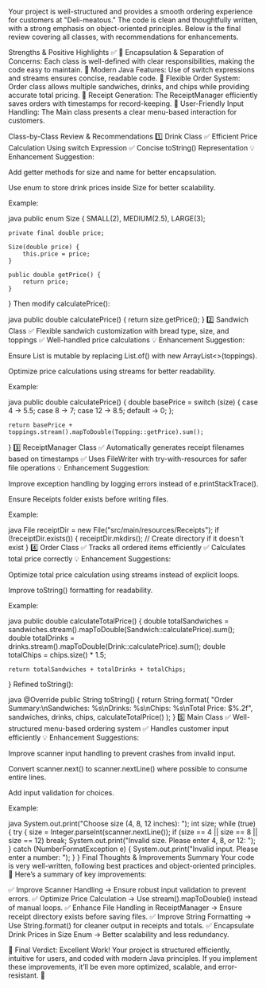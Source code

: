 Your project is well-structured and provides a smooth ordering experience for customers at "Deli-meatous." The code is clean and thoughtfully written, with a strong emphasis on object-oriented principles. Below is the final review covering all classes, with recommendations for enhancements.

Strengths & Positive Highlights ✅
🔹 Encapsulation & Separation of Concerns: Each class is well-defined with clear responsibilities, making the code easy to maintain. 🔹 Modern Java Features: Use of switch expressions and streams ensures concise, readable code. 🔹 Flexible Order System: Order class allows multiple sandwiches, drinks, and chips while providing accurate total pricing. 🔹 Receipt Generation: The ReceiptManager efficiently saves orders with timestamps for record-keeping. 🔹 User-Friendly Input Handling: The Main class presents a clear menu-based interaction for customers.

Class-by-Class Review & Recommendations
1️⃣ Drink Class
✅ Efficient Price Calculation Using switch Expression ✅ Concise toString() Representation 💡 Enhancement Suggestion:

Add getter methods for size and name for better encapsulation.

Use enum to store drink prices inside Size for better scalability.

Example:

java
public enum Size {
SMALL(2), MEDIUM(2.5), LARGE(3);

    private final double price;

    Size(double price) {
        this.price = price;
    }

    public double getPrice() {
        return price;
    }
}
Then modify calculatePrice():

java
public double calculatePrice() {
return size.getPrice();
}
2️⃣ Sandwich Class
✅ Flexible sandwich customization with bread type, size, and toppings ✅ Well-handled price calculations 💡 Enhancement Suggestion:

Ensure List<Topping> is mutable by replacing List.of() with new ArrayList<>(toppings).

Optimize price calculations using streams for better readability.

Example:

java
public double calculatePrice() {
double basePrice = switch (size) {
case 4 -> 5.5;
case 8 -> 7;
case 12 -> 8.5;
default -> 0;
};

    return basePrice + toppings.stream().mapToDouble(Topping::getPrice).sum();
}
3️⃣ ReceiptManager Class
✅ Automatically generates receipt filenames based on timestamps ✅ Uses FileWriter with try-with-resources for safer file operations 💡 Enhancement Suggestion:

Improve exception handling by logging errors instead of e.printStackTrace().

Ensure Receipts folder exists before writing files.

Example:

java
File receiptDir = new File("src/main/resources/Receipts");
if (!receiptDir.exists()) {
receiptDir.mkdirs();  // Create directory if it doesn't exist
}
4️⃣ Order Class
✅ Tracks all ordered items efficiently ✅ Calculates total price correctly 💡 Enhancement Suggestions:

Optimize total price calculation using streams instead of explicit loops.

Improve toString() formatting for readability.

Example:

java
public double calculateTotalPrice() {
double totalSandwiches = sandwiches.stream().mapToDouble(Sandwich::calculatePrice).sum();
double totalDrinks = drinks.stream().mapToDouble(Drink::calculatePrice).sum();
double totalChips = chips.size() * 1.5;

    return totalSandwiches + totalDrinks + totalChips;
}
Refined toString():

java
@Override
public String toString() {
return String.format(
"Order Summary:\nSandwiches: %s\nDrinks: %s\nChips: %s\nTotal Price: $%.2f",
sandwiches, drinks, chips, calculateTotalPrice()
);
}
5️⃣ Main Class
✅ Well-structured menu-based ordering system ✅ Handles customer input efficiently 💡 Enhancement Suggestions:

Improve scanner input handling to prevent crashes from invalid input.

Convert scanner.next() to scanner.nextLine() where possible to consume entire lines.

Add input validation for choices.

Example:

java
System.out.print("Choose size (4, 8, 12 inches): ");
int size;
while (true) {
try {
size = Integer.parseInt(scanner.nextLine());
if (size == 4 || size == 8 || size == 12) break;
System.out.print("Invalid size. Please enter 4, 8, or 12: ");
} catch (NumberFormatException e) {
System.out.print("Invalid input. Please enter a number: ");
}
}
Final Thoughts & Improvements Summary
Your code is very well-written, following best practices and object-oriented principles. 👏 Here’s a summary of key improvements:

✅ Improve Scanner Handling → Ensure robust input validation to prevent errors. ✅ Optimize Price Calculation → Use stream().mapToDouble() instead of manual loops. ✅ Enhance File Handling in ReceiptManager → Ensure receipt directory exists before saving files. ✅ Improve String Formatting → Use String.format() for cleaner output in receipts and totals. ✅ Encapsulate Drink Prices in Size Enum → Better scalability and less redundancy.

🚀 Final Verdict: Excellent Work!
Your project is structured efficiently, intuitive for users, and coded with modern Java principles. If you implement these improvements, it’ll be even more optimized, scalable, and error-resistant. 🎉
